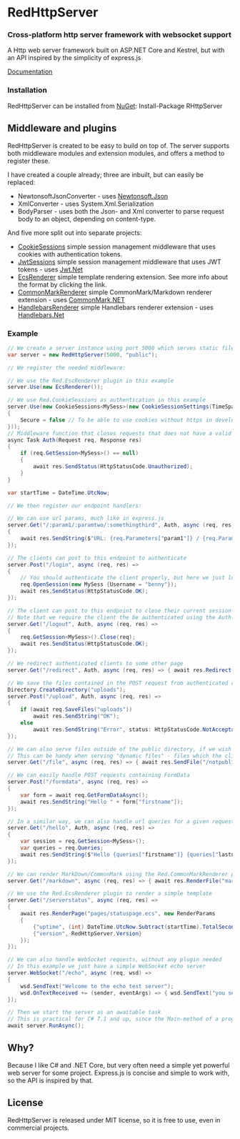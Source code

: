 # RedHttpServer
### Cross-platform http server framework with websocket support

A Http web server framework built on ASP.NET Core and Kestrel, but with an API inspired by the simplicity of express.js

[Documentation](https://rosenbjerg.dk/red/docs)

### Installation
RedHttpServer can be installed from [NuGet](https://www.nuget.org/packages/RHttpServer/): Install-Package RHttpServer

## Middleware and plugins
RedHttpServer is created to be easy to build on top of. 
The server supports both middleware modules and extension modules, and offers a method to register these. 

I have created a couple already; three are inbuilt, but can easily be replaced:

* NewtonsoftJsonConverter - uses [Newtonsoft.Json](https://github.com/JamesNK/Newtonsoft.Json)
* XmlConverter - uses System.Xml.Serialization
* BodyParser - uses both the Json- and Xml converter to parse request body to an object, depending on content-type.

And five more split out into separate projects:
- [CookieSessions](https://github.com/rosenbjerg/Red.CookieSessions) simple session management middleware that uses cookies with authentication tokens.
- [JwtSessions](https://github.com/rosenbjerg/Red.JwtSessions) simple session management middleware that uses JWT tokens - uses [Jwt.Net](https://github.com/jwt-dotnet/jwt)
- [EcsRenderer](https://github.com/rosenbjerg/Red.EcsRenderer) simple template rendering extension. See more info about the format by clicking the link.
- [CommonMarkRenderer](https://github.com/rosenbjerg/Red.CommonMarkRenderer) simple CommonMark/Markdown renderer extension - uses [CommonMark.NET](https://github.com/Knagis/CommonMark.NET)
- [HandlebarsRenderer](https://github.com/rosenbjerg/Red.HandlebarsRenderer) simple Handlebars renderer extension - uses [Handlebars.Net](https://github.com/rexm/Handlebars.Net)


### Example
```csharp
// We create a server instance using port 5000 which serves static files, such as index.html from the 'public' directory
var server = new RedHttpServer(5000, "public");

// We register the needed middleware:

// We use the Red.EscRenderer plugin in this example
server.Use(new EcsRenderer());

// We use Red.CookieSessions as authentication in this example
server.Use(new CookieSessions<MySess>(new CookieSessionSettings(TimeSpan.FromDays(1))
{
	Secure = false // To be able to use cookies without https in development
}));
// Middleware function that closes requests that does not have a valid session associated
async Task Auth(Request req, Response res)
{
	if (req.GetSession<MySess>() == null)
	{
		await res.SendStatus(HttpStatusCode.Unauthorized);
	}
}

var startTime = DateTime.UtcNow;

// We then register our endpoint handlers:

// We can use url params, much like in express.js
server.Get("/:param1/:paramtwo/:somethingthird", Auth, async (req, res) =>
{
	await res.SendString($"URL: {req.Parameters["param1"]} / {req.Parameters["paramtwo"]} / {req.Parameters["somethingthird"]}");
});

// The clients can post to this endpoint to authenticate
server.Post("/login", async (req, res) =>
{
	// You should authenticate the client properly, but here we just log the client in - no matter what..
	req.OpenSession(new MySess {Username = "benny"});
	await res.SendStatus(HttpStatusCode.OK);
});

// The client can post to this endpoint to close their current session
// Note that we require the client the be authenticated using the Auth-function we created above
server.Get("/logout", Auth, async (req, res) =>
{
	req.GetSession<MySess>().Close(req);
	await res.SendStatus(HttpStatusCode.OK);
});

// We redirect authenticated clients to some other page
server.Get("/redirect", Auth, async (req, res) => { await res.Redirect("/redirect/user/here"); });

// We save the files contained in the POST request from authenticated clients in a directory called 'uploads'
Directory.CreateDirectory("uploads");
server.Post("/upload", Auth, async (req, res) =>
{
	if (await req.SaveFiles("uploads"))
		await res.SendString("OK");
	else
		await res.SendString("Error", status: HttpStatusCode.NotAcceptable);
});

// We can also serve files outside of the public directory, if we wish to
// This can be handy when serving "dynamic files" - files which the client identify using an ID instead of the actual path on the server
server.Get("/file", async (req, res) => { await res.SendFile("/notpublic/testimg.jpeg"); });

// We can easily handle POST requests containing FormData
server.Post("/formdata", async (req, res) =>
{
	var form = await req.GetFormDataAsync();
	await res.SendString("Hello " + form["firstname"]);
});

// In a similar way, we can also handle url queries for a given request easily, in the example only for authenticated clients
server.Get("/hello", Auth, async (req, res) =>
{
	var session = req.GetSession<MySess>();
	var queries = req.Queries;
	await res.SendString($"Hello {queries["firstname"]} {queries["lastname"]}, you are logged in as {session.Username} - have a nice day");
});

// We can render MarkDown/CommonMark using the Red.CommonMarkRenderer plugin
server.Get("/markdown", async (req, res) => { await res.RenderFile("markdown.md"); });

// We use the Red.EcsRenderer plugin to render a simple template
server.Get("/serverstatus", async (req, res) =>
{
	await res.RenderPage("pages/statuspage.ecs", new RenderParams
	{
		{"uptime", (int) DateTime.UtcNow.Subtract(startTime).TotalSeconds},
		{"version", RedHttpServer.Version}
	});
});

// We can also handle WebSocket requests, without any plugin needed
// In this example we just have a simple WebSocket echo server
server.WebSocket("/echo", async (req, wsd) =>
{
	wsd.SendText("Welcome to the echo test server");
	wsd.OnTextReceived += (sender, eventArgs) => { wsd.SendText("you sent: " + eventArgs.Text); };
});

// Then we start the server as an awaitable task
// This is practical for C# 7.1 and up, since the Main-method of a program can be async and thus kept open by awaiting this call
await server.RunAsync();
```

## Why?
Because I like C# and .NET Core, but very often need a simple yet powerful web server for some project. Express.js is concise and simple to work with, so the API is inspired by that.

## License
RedHttpServer is released under MIT license, so it is free to use, even in commercial projects.
